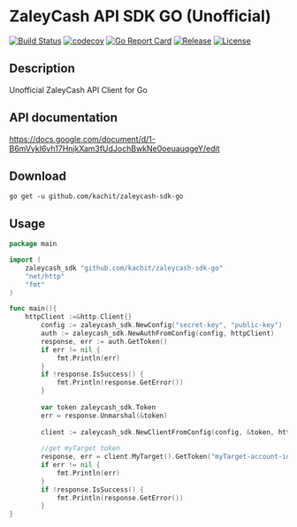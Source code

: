 # ZaleyCash API SDK GO (Unofficial)
[![Build Status](https://travis-ci.org/Kachit/zaleycash-sdk-go.svg?branch=main)](https://travis-ci.org/Kachit/zaleycash-sdk-go)
[![codecov](https://codecov.io/gh/Kachit/zaleycash-sdk-go/branch/main/graph/badge.svg?token=81py9uxbmw)](https://codecov.io/gh/Kachit/zaleycash-sdk-go)
[![Go Report Card](https://goreportcard.com/badge/github.com/kachit/zaleycash-sdk-go)](https://goreportcard.com/report/github.com/kachit/zaleycash-sdk-go)
[![Release](https://img.shields.io/github/v/release/Kachit/zaleycash-sdk-go.svg)](https://github.com/Kachit/zaleycash-sdk-go/releases)
[![License](https://img.shields.io/github/license/mashape/apistatus.svg)](https://github.com/kachit/zaleycash-sdk-go/blob/master/LICENSE)

## Description
Unofficial ZaleyCash API Client for Go

## API documentation
https://docs.google.com/document/d/1-B6mVykI6vh17HnjkXam3fUdJochBwkNe0oeuauqgeY/edit

## Download
```shell
go get -u github.com/kachit/zaleycash-sdk-go
```

## Usage

```go
package main

import (
	zaleycash_sdk "github.com/kachit/zaleycash-sdk-go"
	"net/http"
	"fmt"
)

func main(){
	httpClient :=&http.Client{}
    	config := zaleycash_sdk.NewConfig("secret-key", "public-key")
    	auth := zaleycash_sdk.NewAuthFromConfig(config, httpClient)
    	response, err := auth.GetToken()
    	if err != nil {
    		fmt.Println(err)
    	}
    	if !response.IsSuccess() {
    		fmt.Println(response.GetError())
    	}
    
    	var token zaleycash_sdk.Token
    	err = response.Unmarshal(&token)
    
    	client := zaleycash_sdk.NewClientFromConfig(config, &token, httpClient)
    	
    	//get myTarget token
    	response, err = client.MyTarget().GetToken("myTarget-account-id")
    	if err != nil {
    		fmt.Println(err)
    	}
    	if !response.IsSuccess() {
    		fmt.Println(response.GetError())
    	}
}
```
